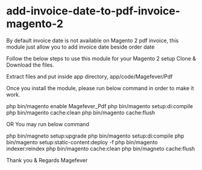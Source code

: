 # add-invoice-date-to-pdf-invoice-magento-2
By default invoice date is not available on Magento 2 pdf invoice, this module just allow you to add invoice date beside order date

Follow the below steps to use this module for your Magento 2 setup 
Clone & Download the files.

Extract files and put inside app directory, app/code/Magefever/Pdf

Once you install the module, please run below command in order to make it work.

php bin/magento enable Magefever_Pdf 
php bin/magento setup:di:compile
php bin/magento cache:clean
php bin/magento cache:flush

OR You may run below command

php bin/magneto setup:upgrade
php bin/magento setup:di:compile
php bin/magento setup:static-content:deploy -f
php bin/magento indexer:reindex
php bin/magento cache:clean
php bin/magneto cache:flush


Thank you & Regards
Magefever
